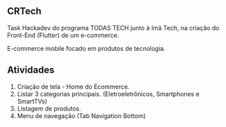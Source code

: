  ## CRTech
Task Hackadev do programa TODAS TECH junto à Imã Tech, na criação do Front-End (Flutter) de um e-commerce.

E-commerce mobile focado em produtos de tecnologia.

## Atividades

1. Criação de tela - Home do Ecommerce.
2. Listar 3 categorias principais. (Eletroeletrônicos, Smartphones e SmartTVs)
3. Listagem de produtos.
4. Menu de navegação (Tab Navigation Bottom)
